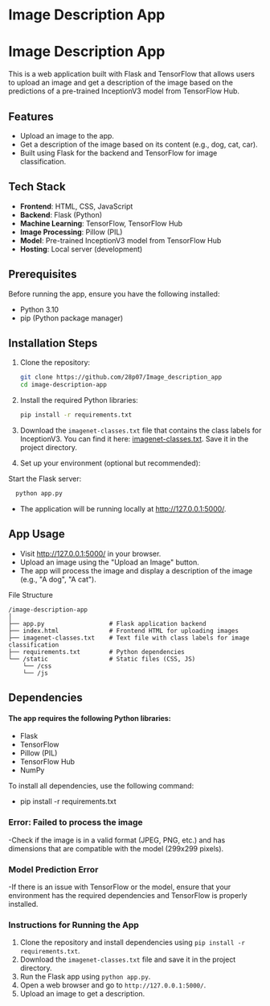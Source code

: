 # Image Description App

# Image Description App

This is a web application built with Flask and TensorFlow that allows users to upload an image and get a description of the image based on the predictions of a pre-trained InceptionV3 model from TensorFlow Hub.

## Features
- Upload an image to the app.
- Get a description of the image based on its content (e.g., dog, cat, car).
- Built using Flask for the backend and TensorFlow for image classification.

## Tech Stack
- **Frontend**: HTML, CSS, JavaScript
- **Backend**: Flask (Python)
- **Machine Learning**: TensorFlow, TensorFlow Hub
- **Image Processing**: Pillow (PIL)
- **Model**: Pre-trained InceptionV3 model from TensorFlow Hub
- **Hosting**: Local server (development)

## Prerequisites

Before running the app, ensure you have the following installed:

- Python 3.10
- pip (Python package manager)

## Installation Steps

1. Clone the repository:

    ```bash
    git clone https://github.com/28p07/Image_description_app
    cd image-description-app
    ```

2. Install the required Python libraries:

    ```bash
    pip install -r requirements.txt
    ```

3. Download the `imagenet-classes.txt` file that contains the class labels for InceptionV3. You can find it here: [imagenet-classes.txt](https://raw.githubusercontent.com/anishathalye/imagenet-simple-labels/master/imagenet-simple-labels.json). Save it in the project directory.

4. Set up your environment (optional but recommended):
  
Start the Flask server:
  ```Bash
    python app.py
  ```
- The application will be running locally at http://127.0.0.1:5000/.

## App Usage
- Visit http://127.0.0.1:5000/ in your browser.
- Upload an image using the "Upload an Image" button.
- The app will process the image and display a description of the image (e.g., "A dog", "A cat").


File Structure
```
/image-description-app
│
├── app.py                  # Flask application backend
├── index.html              # Frontend HTML for uploading images
├── imagenet-classes.txt    # Text file with class labels for image classification
├── requirements.txt        # Python dependencies
└── /static                 # Static files (CSS, JS)
    └── /css
    └── /js
```

## Dependencies
#### The app requires the following Python libraries:
- Flask
- TensorFlow
- Pillow (PIL)
- TensorFlow Hub
- NumPy

To install all dependencies, use the following command:
- pip install -r requirements.txt

### Error: Failed to process the image

-Check if the image is in a valid format (JPEG, PNG, etc.) and has dimensions that are compatible with the model (299x299 pixels).

### Model Prediction Error

-If there is an issue with TensorFlow or the model, ensure that your environment has the required dependencies and TensorFlow is properly installed.


### Instructions for Running the App
1. Clone the repository and install dependencies using `pip install -r requirements.txt`.
2. Download the `imagenet-classes.txt` file and save it in the project directory.
3. Run the Flask app using `python app.py`.
4. Open a web browser and go to `http://127.0.0.1:5000/`.
5. Upload an image to get a description.






